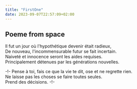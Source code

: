 ```yaml
---
title: "FirstOne"
date: 2023-09-07T22:57:09+02:00
---
```


## Poeme from space

Il fut un jour où l'hypothétique devenir était radieux,   
De nouveau, l'incommensurable futur se fait incertain.  
Naiveté et innocence seront les aides requises.  
Principalement détenues par les générations nouvelles.  

-!- Pense à toi, fais ce que la vie te dit, ose et ne regrette rien.  
Ne laisse pas les choses se faire toutes seules.  
Prend des décisions. -!-  

